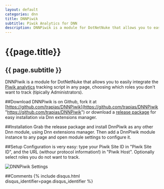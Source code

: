 ```yaml
---
layout: default
categories: dnn
title: DNNPiwik
subtitle: Piwik Analytics for DNN
description: DNNPiwik is a module for DotNetNuke that allows you to easily integrate the Piwik analytics tracking script in any page, choosing which roles you don't want to track (tipically Administrators).
---
```


<h1>{{page.title}}</h1>
<h2>{{ page.subtitle }}</h2>

DNNPiwik is a module for DotNetNuke that allows you to easily integrate the <a href="http://piwik.org/integrate/" target="_blank">Piwik analytics</a> tracking script in any page, choosing which roles you don't want to track (tipically Administrators).

<div class="addthis_native_toolbox"></div>

##Download
DNNPiwik is on Github, fork it at [https://github.com/trapias/DNNPiwik](https://github.com/trapias/DNNPiwik "https://github.com/trapias/DNNPiwik") or download a [release package](https://github.com/trapias/DNNPiwik/releases) for easy installation via Dnn extensions manager.

##Installation
Grab the release package and install DnnPiwik as any other Dnn module, using Dnn extensions manager. Then add a DnnPiwik module instance to any page and open module settings to configure it.

##Setup
Configuration is very easy: type your Piwik Site ID in "Piwik Site ID", and the URL (withour protocol information!) in "Piwik Host". Optionally select roles you do not want to track.

![DNNPiwik Settings]({{site_url}}/images/DNNPiwik_Settings.png)

##Comments
{% include disqus.html disqus_identifier=page.disqus_identifier %}
